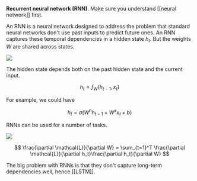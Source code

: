 **Recurrent neural network (RNN)**. Make sure you understand [[neural network]] first.

An RNN is a neural network designed to address the problem that standard neural networks don't use past inputs to predict future ones. An RNN captures these temporal dependencies in a hidden state $h_t$. But the weights $W$ are shared across states. 

![](https://colah.github.io/posts/2015-08-Understanding-LSTMs/img/RNN-unrolled.png)

The hidden state depends both on the past hidden state and the current input.

$$
h_t = f_W(h_{t-1}, x_t)
$$

For example, we could have

$$
h_t = \sigma(W^h h_{t-1} + W^x x_t + b)
$$

RNNs can be used for a number of tasks.

![](https://3863425935-files.gitbook.io/~/files/v0/b/gitbook-legacy-files/o/assets%2F-LIA3amopGH9NC6Rf0mA%2F-M4bJ-IWAKzglR0XHFwU%2F-M4bJ3Kh_oCL1b6-9iX9%2Fsequence.png?generation=1586576264708001&alt=media)


$$
\frac{\partial \mathcal{L}}{\partial W} = \sum_{t=1}^T \frac{\partial \mathcal{L}}{\partial h_t}\frac{\partial h_t}{\partial W}
$$

The big problem with RNNs is that they don't capture long-term dependencies well, hence [[LSTM]].
